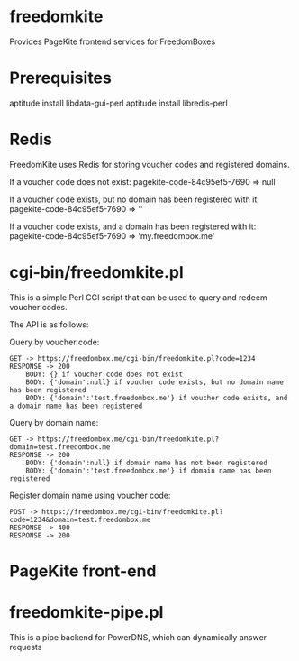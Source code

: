 freedomkite
===========

Provides PageKite frontend services for FreedomBoxes

Prerequisites
=============

aptitude install libdata-gui-perl
aptitude install libredis-perl

Redis
=====

FreedomKite uses Redis for storing voucher codes and registered domains.

If a voucher code does not exist:
	pagekite-code-84c95ef5-7690  =>  null

If a voucher code exists, but no domain has been registered with it:
	pagekite-code-84c95ef5-7690  =>  ''

If a voucher code exists, and a domain has been registered with it:
	pagekite-code-84c95ef5-7690  =>  'my.freedombox.me'

cgi-bin/freedomkite.pl
======================

This is a simple Perl CGI script that can be used to query and redeem voucher codes.

The API is as follows:

Query by voucher code:

	GET -> https://freedombox.me/cgi-bin/freedomkite.pl?code=1234
	RESPONSE -> 200 
		BODY: {} if voucher code does not exist
		BODY: {'domain':null} if voucher code exists, but no domain name has been registered
		BODY: {'domain':'test.freedombox.me'} if voucher code exists, and a domain name has been registered

Query by domain name:

	GET -> https://freedombox.me/cgi-bin/freedomkite.pl?domain=test.freedombox.me
	RESPONSE -> 200 
		BODY: {'domain':null} if domain name has not been registered
		BODY: {'domain':'test.freedombox.me'} if domain name has been registered

Register domain name using voucher code:

	POST -> https://freedombox.me/cgi-bin/freedomkite.pl?code=1234&domain=test.freedombox.me
	RESPONSE -> 400
	RESPONSE -> 200

PageKite front-end
==================

freedomkite-pipe.pl
===================

This is a pipe backend for PowerDNS, which can dynamically answer requests

